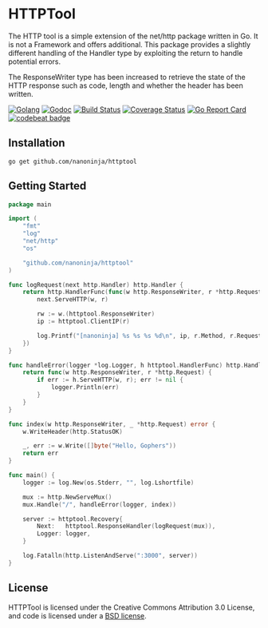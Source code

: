 # HTTPTool

The HTTP tool is a simple extension of the net/http package written in Go.
It is not a Framework and offers additional. This package provides a slightly different handling of the Handler type by
exploiting the return to handle potential errors.

The ResponseWriter type has been increased to retrieve the state of the HTTP response such as 
code, length and whether the header has been written.

[![Golang](https://img.shields.io/badge/go-lang-%2347cafa.svg)](https://golang.org/) 
[![Godoc](https://godoc.org/github.com/nanoninja/httptool?status.svg)](https://pkg.go.dev/github.com/nanoninja/httptool?tab=doc) 
[![Build Status](https://travis-ci.org/nanoninja/httptool.svg)](https://travis-ci.org/nanoninja/httptool) 
[![Coverage Status](https://coveralls.io/repos/github/nanoninja/httptool/badge.svg?branch=master)](https://coveralls.io/github/nanoninja/httptool?branch=master) 
[![Go Report Card](https://goreportcard.com/badge/github.com/nanoninja/httptool)](https://goreportcard.com/report/github.com/nanoninja/httptool)
[![codebeat badge](https://codebeat.co/badges/0ce06064-931b-41ba-b29e-dcfbb6c577f3)](https://codebeat.co/projects/github-com-nanoninja-httptool-master)

## Installation

```shell script
go get github.com/nanoninja/httptool
```

## Getting Started

```go
package main

import (
	"fmt"
	"log"
	"net/http"
	"os"

	"github.com/nanoninja/httptool"
)

func logRequest(next http.Handler) http.Handler {
	return http.HandlerFunc(func(w http.ResponseWriter, r *http.Request) {
		next.ServeHTTP(w, r)

		rw := w.(httptool.ResponseWriter)
		ip := httptool.ClientIP(r)

		log.Printf("[nanoninja] %s %s %s %d\n", ip, r.Method, r.RequestURI, rw.Status())
	})
}

func handleError(logger *log.Logger, h httptool.HandlerFunc) http.HandlerFunc {
	return func(w http.ResponseWriter, r *http.Request) {
		if err := h.ServeHTTP(w, r); err != nil {
			logger.Println(err)
		}
	}
}

func index(w http.ResponseWriter, _ *http.Request) error {
	w.WriteHeader(http.StatusOK)

	_, err := w.Write([]byte("Hello, Gophers"))
	return err
}

func main() {
	logger := log.New(os.Stderr, "", log.Lshortfile)

	mux := http.NewServeMux()
	mux.Handle("/", handleError(logger, index))

	server := httptool.Recovery{
		Next:   httptool.ResponseHandler(logRequest(mux)),
		Logger: logger,
	}

	log.Fatalln(http.ListenAndServe(":3000", server))
}
```

## License

HTTPTool is licensed under the Creative Commons Attribution 3.0 License, and code is licensed under a [BSD license](https://github.com/nanoninja/httptool/blob/master/LICENSE).